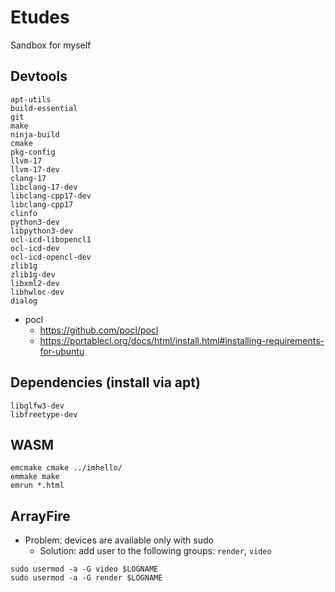 # Etudes
Sandbox for myself

## Devtools
```
apt-utils
build-essential
git
make
ninja-build
cmake
pkg-config
llvm-17
llvm-17-dev
clang-17
libclang-17-dev
libclang-cpp17-dev
libclang-cpp17
clinfo
python3-dev
libpython3-dev
ocl-icd-libopencl1
ocl-icd-dev
ocl-icd-opencl-dev
zlib1g
zlib1g-dev
libxml2-dev
libhwloc-dev
dialog
```
- pocl
  - https://github.com/pocl/pocl
  - https://portablecl.org/docs/html/install.html#installing-requirements-for-ubuntu

## Dependencies (install via apt)
```
libglfw3-dev
libfreetype-dev
```

## WASM
```
emcmake cmake ../imhello/
emmake make
emrun *.html
```
## ArrayFire
- Problem: devices are available only with sudo
  - Solution: add user to the following groups: `render`, `video` 
```
sudo usermod -a -G video $LOGNAME
sudo usermod -a -G render $LOGNAME
```

